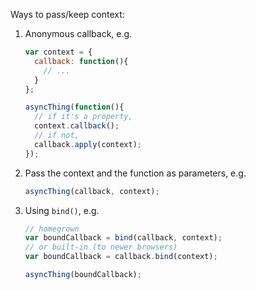 Ways to pass/keep context:

1. Anonymous callback, e.g.

    ```javascript
    var context = {
      callback: function(){
        // ...
      }
    };

    asyncThing(function(){
      // if it's a property,
      context.callback();
      // if not,
      callback.apply(context);
    });
    ```

1. Pass the context and the function as parameters, e.g.

    ```javascript
    asyncThing(callback, context);
    ```

1. Using `bind()`, e.g.

    ```javascript
    // homegrown
    var boundCallback = bind(callback, context);
    // or built-in (to newer browsers)
    var boundCallback = callback.bind(context);

    asyncThing(boundCallback);
    ```
